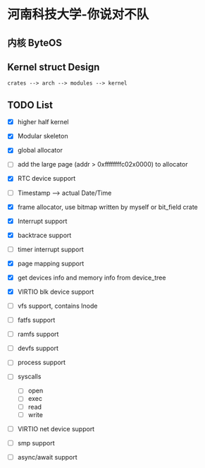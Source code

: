 # 河南科技大学-你说对不队

## 内核 ByteOS

## Kernel struct Design

```plain
crates --> arch --> modules --> kernel
```

## TODO List
- [x] higher half kernel
- [x] Modular skeleton
- [x] global allocator
- [ ] add the large page (addr > 0xffffffffc02x0000) to allocator
- [x] RTC device support
- [ ] Timestamp --> actual Date/Time
- [x] frame allocator, use bitmap written by myself or bit_field crate
- [x] Interrupt support
- [x] backtrace support
- [ ] timer interrupt support
- [x] page mapping support
- [x] get devices info and memory info from device_tree
- [x] VIRTIO blk device support
- [ ] vfs support, contains Inode
- [ ] fatfs support
- [ ] ramfs support
- [ ] devfs support
- [ ] process support
- [ ] syscalls
    - [ ] open
    - [ ] exec
    - [ ] read
    - [ ] write
- [ ] VIRTIO net device support
- [ ] smp support
- [ ] async/await support

